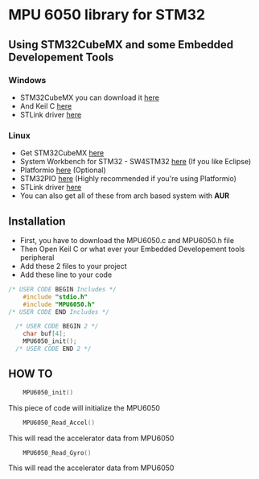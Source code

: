 # MPU 6050 library for STM32

## Using STM32CubeMX and some Embedded Developement Tools 

### Windows
* STM32CubeMX you can download it [here](https://www.st.com/en/development-tools/stm32cubemx.html)
* And Keil C [here](http://www.keil.com/)
* STLink driver [here](https://www.st.com/en/development-tools/st-link-v2.html)
### Linux
* Get STM32CubeMX [here](https://www.st.com/en/development-tools/stm32cubemx.html)
* System Workbench for STM32 - SW4STM32 [here](https://www.openstm32.org/HomePage) (If you like Eclipse)
* Platformio [here](https://github.com/platformio/platformio-core) (Optional)
* STM32PIO [here](https://github.com/ussserrr/stm32pio) (Highly recommended if you're using Platformio)
* STLink driver [here](https://github.com/texane/stlink)
* You can also get all of these from arch based system with **AUR**
## Installation
* First, you have to download the MPU6050.c and MPU6050.h file 
* Then Open Keil C or what ever your Embedded Developement tools peripheral 
* Add these 2 files to your project 
* Add these line to your code 
```c
/* USER CODE BEGIN Includes */
    #include "stdio.h"
    #include "MPU6050.h"
/* USER CODE END Includes */
```
```c
  /* USER CODE BEGIN 2 */
	char buf[4];
	MPU6050_init();
  /* USER CODE END 2 */
```
## HOW TO
```c
    MPU6050_init()
```
This piece of code will initialize the MPU6050
```c
    MPU6050_Read_Accel()
```
This will read the accelerator data from MPU6050
```c
    MPU6050_Read_Gyro()
```
This will read the accelerator data from MPU6050
